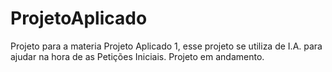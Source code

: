 # ProjetoAplicado
Projeto para a materia Projeto Aplicado 1, esse projeto se utiliza de I.A. para ajudar na hora de as Petições Iniciais. Projeto em andamento.
